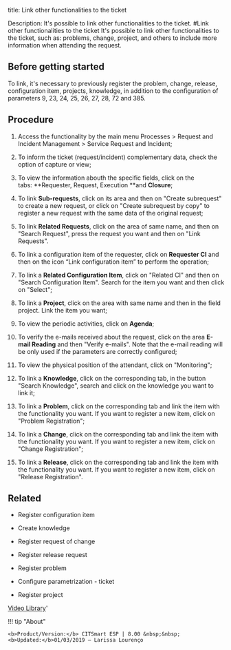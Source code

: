 title: Link other functionalities to the ticket

Description: It's possible to link other functionalities to the ticket.
#Link other functionalities to the ticket
It's possible to link other functionalities to the ticket, such as: problems, change, project, and others to include more information when attending the request.

Before getting started
--------------------------

To link, it's necessary to previously register the problem, change, release,
configuration item, projects, knowledge, in addition to the configuration of
parameters 9, 23, 24, 25, 26, 27, 28, 72 and 385.

Procedure
-------------

1.  Access the functionality by the main menu Processes \> Request and Incident
    Management \> Service Request and Incident;

2.  To inform the ticket (request/incident) complementary data, check the option
    of capture or view;

3.  To view the information abouth the specific fields, click on the
    tabs: **Requester, Request, Execution **and **Closure**;

4.  To link **Sub-requests**, click on its area and then on "Create subrequest"
    to create a new request, or click on "Create subrequest by copy" to register
    a new request with the same data of the original request;

5.  To link **Related Requests**, click on the area of same name, and then on
    "Search Request", press the request you want and then on "Link Requests".

6.  To link a configuration item of the requester, click on **Requester CI** and
    then on the icon “Link configuration item” to perform the operation;

7.  To link a **Related Configuration Item**, click on "Related CI" and then on
    "Search Configuration Item". Search for the item you want and then click on
    "Select";

8.  To link a **Project**, click on the area with same name and then in the
    field project. Link the item you want;

9.  To view the periodic activities, click on **Agenda**;

10. To verify the e-mails received about the request, click on the area **E-mail
    Reading** and then "Verify e-mails". Note that the e-mail reading will be
    only used if the parameters are correctly configured;

11. To view the physical position of the attendant, click on "Monitoring";

12. To link a **Knowledge**, click on the corresponding tab, in the button
    "Search Knowledge", search and click on the knowledge you want to link it;

13. To link a **Problem**, click on the corresponding tab and link the item with
    the functionality you want. If you want to register a new item, click on
    "Problem Registration";

14. To link a **Change**, click on the corresponding tab and link the item with
    the functionality you want. If you want to register a new item, click on
    "Change Registration";

15. To link a **Release**, click on the corresponding tab and link the item with
    the functionality you want. If you want to register a new item, click on
    "Release Registration".

Related
-----------

-   Register configuration item

-   Create knowledge

-   Register request of change

-   Register release request

-   Register problem

-   Configure parametrization - ticket

-   Register project

<i class='fa fa-youtube-play  fa-2x' style='color:#97ce17;vertical-align: middle;'> </i> [Video Library](https://www.youtube.com/playlist?list=PLB5qK2uzf2RNrJnhiXj3dbmgsm9-quhfz)'

!!! tip "About"

    <b>Product/Version:</b> CITSmart ESP | 8.00 &nbsp;&nbsp;
    <b>Updated:</b>01/03/2019 – Larissa Lourenço
